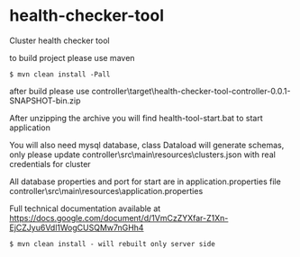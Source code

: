 # health-checker-tool
Cluster health checker tool

to build project please use maven 
```
$ mvn clean install -Pall
```

after build please use controller\target\health-checker-tool-controller-0.0.1-SNAPSHOT-bin.zip

After unzipping the archive you will find health-tool-start.bat to start application

You will also need mysql database, class Dataload will generate schemas, only please update controller\src\main\resources\clusters.json with real credentials for cluster

All database properties and port for start are in application.properties file controller\src\main\resources\application.properties

Full technical documentation available at https://docs.google.com/document/d/1VmCzZYXfar-Z1Xn-EjCZJyu6Vdl1WogCUSQMw7nGHh4

```
$ mvn clean install - will rebuilt only server side
```
